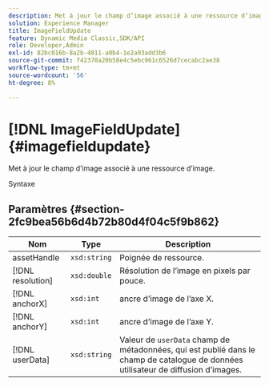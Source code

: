 ```yaml
---
description: Met à jour le champ d’image associé à une ressource d’image.
solution: Experience Manager
title: ImageFieldUpdate
feature: Dynamic Media Classic,SDK/API
role: Developer,Admin
exl-id: 82bc016b-8a2b-4811-a0b4-1e2a93add3b6
source-git-commit: f42378a20b58e4c5ebc961c6526d7cecabc2ae38
workflow-type: tm+mt
source-wordcount: '56'
ht-degree: 8%

---
```


# [!DNL ImageFieldUpdate]{#imagefieldupdate}

Met à jour le champ d’image associé à une ressource d’image.

Syntaxe

## Paramètres {#section-2fc9bea56b6d4b72b80d4f04c5f9b862}

| Nom | Type | Description |
|---|---|---|
| assetHandle | `xsd:string` | Poignée de ressource. |
| [!DNL resolution] | `xsd:double` | Résolution de l’image en pixels par pouce. |
| [!DNL anchorX] | `xsd:int` | ancre d’image de l’axe X. |
| [!DNL anchorY] | `xsd:int` | ancre d’image de l’axe Y. |
| [!DNL userData] | `xsd:string` | Valeur de `userData` champ de métadonnées, qui est publié dans le champ de catalogue de données utilisateur de diffusion d’images. |
